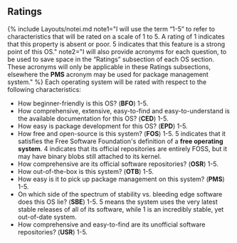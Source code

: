 ## Ratings

{% include Layouts/notei.md note1="I will use the term &ldquo;1-5&rdquo; to refer to characteristics that will be rated on a scale of 1 to 5. A rating of 1 indicates that this property is absent or poor. 5 indicates that this feature is a strong point of this OS." note2="I will also provide acronyms for each question, to be used to save space in the &ldquo;Ratings&rdquo; subsection of each OS section. These acronyms will only be applicable in these Ratings subsections, elsewhere the **PMS** acronym may be used for package management system." %}
Each operating system will be rated with respect to the following characteristics:

* How beginner-friendly is this OS? (**BFO**) 1-5.
* How comprehensive, extensive, easy-to-find and easy-to-understand is the available documentation for this OS? (**CED**) 1-5.
* How easy is package development for this OS? (**EPD**) 1-5.
* How free and open-source is this system? (**FOS**) 1-5. 5 indicates that it satisfies the Free Software Foundation's definition of a **free operating system**. 4 indicates that its official repositories are entirely FOSS, but it may have binary blobs still attached to its kernel.
* How comprehensive are its official software repositories? (**OSR**) 1-5.
* How out-of-the-box is this system? (**OTB**) 1-5.
* How easy is it to pick up package management on this system? (**PMS**) 1-5.
* On which side of the spectrum of stability vs. bleeding edge software does this OS lie? (**SBE**) 1-5. 5 means the system uses the very latest stable releases of all of its software, while 1 is an incredibly stable, yet out-of-date system.
* How comprehensive and easy-to-find are its unofficial software repositories? (**USR**) 1-5.
